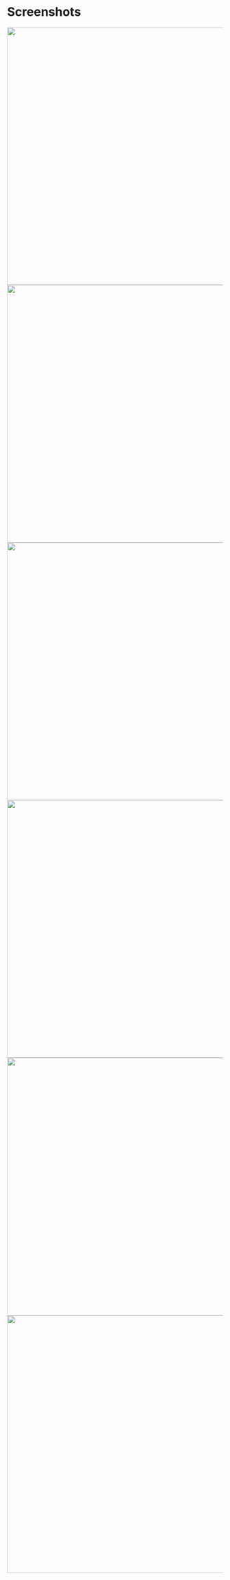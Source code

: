 <h1>Screenshots</h1>

<img src="https://user-images.githubusercontent.com/64019703/201388701-cc938755-c9fc-441c-aea4-d8804a8ef6a6.png" height="600" style="max-width: 100%;">
<img src="https://user-images.githubusercontent.com/64019703/201388854-587d8909-7b97-4d37-a337-76e73c0e99b9.png" height="600" style="max-width: 100%;">
<img src="https://user-images.githubusercontent.com/64019703/201388721-8fceffc0-2a32-4377-8455-9deee4aaa526.png" height="600" style="max-width: 100%;">
<img src="https://user-images.githubusercontent.com/64019703/201389451-f5a43ae5-207c-4ce3-ba80-2ce0df3f4f96.png" height="600" style="max-width: 100%;">
<img src="https://user-images.githubusercontent.com/64019703/201388724-665c5e87-2830-40b7-ad2c-98d087e0d6b0.png" height="600" style="max-width: 100%;">
<img src="https://user-images.githubusercontent.com/64019703/201388740-0182a991-58aa-4074-b259-d4b6d80ed764.png" height="600" style="max-width: 100%;">
